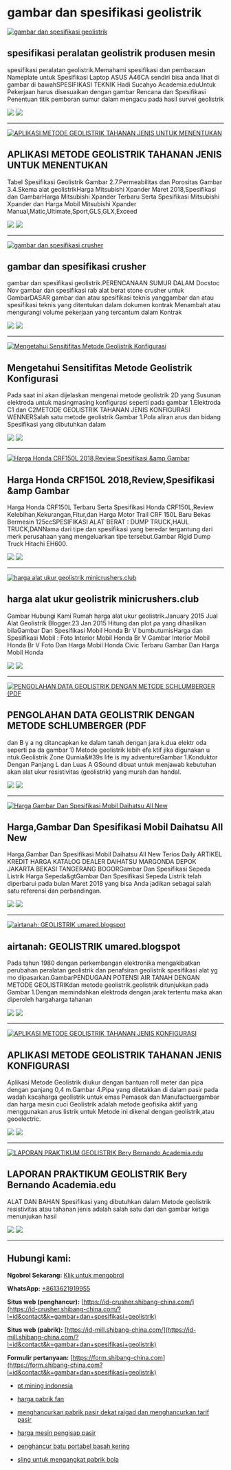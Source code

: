 # gambar dan spesifikasi geolistrik

<a href="https://swt.shibang-china.com/?l=id&img&k=gambar+dan+spesifikasi+geolistrik" target="_blank">![gambar dan spesifikasi geolistrik](http://static.shibang-china.com/all-800x300/221.jpg)</a>

## spesifikasi peralatan geolistrik produsen mesin
spesifikasi peralatan geolistrik.Memahami spesifikasi dan pembacaan Nameplate untuk Spesifikasi Laptop ASUS A46CA sendiri bisa anda lihat di gambar di bawahSPESIFIKASI TEKNIK Hadi Sucahyo Academia.eduUntuk Pekerjaan harus disesuaikan dengan gambar Rencana dan Spesifikasi Penentuan titik pemboran sumur dalam mengacu pada hasil survei geolistrik


<a href="https://whatsapp.shibangsoft.com/WhatsApp.php" target="_blank" title="WhatsApp">![](http://static.shibang-china.com/icon/whatsapp.png)</a> <a href="https://swt.shibang-china.com/?l=id&icon&k=gambar+dan+spesifikasi+geolistrik" target="_blank">![](http://static.shibang-china.com/icon/chat-id.png)</a>

---

<a href="https://swt.shibang-china.com/?l=id&img&k=gambar+dan+spesifikasi+geolistrik" target="_blank">![APLIKASI METODE GEOLISTRIK TAHANAN JENIS UNTUK MENENTUKAN](http://static.shibang-china.com/all-800x300/651.jpg)</a>

## APLIKASI METODE GEOLISTRIK TAHANAN JENIS UNTUK MENENTUKAN
Tabel Spesifikasi Geolistrik Gambar 2.7.Permeabilitas dan Porositas Gambar 3.4.Skema alat geolistrikHarga Mitsubishi Xpander Maret 2018,Spesifikasi dan GambarHarga Mitsubishi Xpander Terbaru Serta Spesifikasi Mitsubishi Xpander dan Harga Mobil Mitsubishi Xpander Manual,Matic,Ultimate,Sport,GLS,GLX,Exceed


<a href="https://whatsapp.shibangsoft.com/WhatsApp.php" target="_blank" title="WhatsApp">![](http://static.shibang-china.com/icon/whatsapp.png)</a> <a href="https://swt.shibang-china.com/?l=id&icon&k=gambar+dan+spesifikasi+geolistrik" target="_blank">![](http://static.shibang-china.com/icon/chat-id.png)</a>

---

<a href="https://swt.shibang-china.com/?l=id&img&k=gambar+dan+spesifikasi+geolistrik" target="_blank">![gambar dan spesifikasi crusher](http://static.shibang-china.com/all-800x300/1109.jpg)</a>

## gambar dan spesifikasi crusher
gambar dan spesifikasi geolistrik.PERENCANAAN SUMUR DALAM Docstoc Nov gambar dan spesifikasi rab alat berat stone crusher untuk GambarDASAR gambar dan atau spesifikasi teknis yanggambar dan atau spesifikasi teknis yang ditentukan dalam dokumen kontrak Menambah atau mengurangi volume pekerjaan yang tercantum dalam Kontrak


<a href="https://whatsapp.shibangsoft.com/WhatsApp.php" target="_blank" title="WhatsApp">![](http://static.shibang-china.com/icon/whatsapp.png)</a> <a href="https://swt.shibang-china.com/?l=id&icon&k=gambar+dan+spesifikasi+geolistrik" target="_blank">![](http://static.shibang-china.com/icon/chat-id.png)</a>

---

<a href="https://swt.shibang-china.com/?l=id&img&k=gambar+dan+spesifikasi+geolistrik" target="_blank">![Mengetahui Sensitifitas Metode Geolistrik Konfigurasi](http://static.shibang-china.com/all-800x300/293.jpg)</a>

## Mengetahui Sensitifitas Metode Geolistrik Konfigurasi
Pada saat ini akan dijelaskan mengenai metode geolistrik 2D yang Susunan elektroda untuk masingmasing konfigurasi seperti pada gambar 1.Elektroda C1 dan C2METODE GEOLISTRIK TAHANAN JENIS KONFIGURASI WENNERSalah satu metode geolistrik Gambar 1.Pola aliran arus dan bidang Spesifikasi yang dibutuhkan dalam


<a href="https://whatsapp.shibangsoft.com/WhatsApp.php" target="_blank" title="WhatsApp">![](http://static.shibang-china.com/icon/whatsapp.png)</a> <a href="https://swt.shibang-china.com/?l=id&icon&k=gambar+dan+spesifikasi+geolistrik" target="_blank">![](http://static.shibang-china.com/icon/chat-id.png)</a>

---

<a href="https://swt.shibang-china.com/?l=id&img&k=gambar+dan+spesifikasi+geolistrik" target="_blank">![Harga Honda CRF150L 2018,Review,Spesifikasi &amp Gambar](http://static.shibang-china.com/all-800x300/396.jpg)</a>

## Harga Honda CRF150L 2018,Review,Spesifikasi &amp Gambar
Harga Honda CRF150L Terbaru Serta Spesifikasi Honda CRF150L,Review Kelebihan,Kekurangan,Fitur,dan Harga Motor Trail CRF 150L Baru Bekas Bermesin 125ccSPESIFIKASI ALAT BERAT : DUMP TRUCK,HAUL TRUCK,DANNama dari tipe dan spesifikasi yang beredar tergantung dari merk perusahaan yang mengeluarkan tipe tersebut.Gambar Rigid Dump Truck Hitachi EH600.


<a href="https://whatsapp.shibangsoft.com/WhatsApp.php" target="_blank" title="WhatsApp">![](http://static.shibang-china.com/icon/whatsapp.png)</a> <a href="https://swt.shibang-china.com/?l=id&icon&k=gambar+dan+spesifikasi+geolistrik" target="_blank">![](http://static.shibang-china.com/icon/chat-id.png)</a>

---

<a href="https://swt.shibang-china.com/?l=id&img&k=gambar+dan+spesifikasi+geolistrik" target="_blank">![harga alat ukur geolistrik minicrushers.club](http://static.shibang-china.com/all-800x300/1367.jpg)</a>

## harga alat ukur geolistrik minicrushers.club
Gambar Hubungi Kami Rumah harga alat ukur geolistrik.January 2015 Jual Alat Geolistrik Blogger.23 Jan 2015 Hitung dan plot ρa yang dihasilkan bilaGambar Dan Spesifikasi Mobil Honda Br V bumbutumisHarga dan Spesifikasi Mobil : Foto Interior Mobil Honda Br V Gambar Interior Mobil Honda Br V Foto Dan Harga Mobil Honda Civic Terbaru Gambar Dan Harga Mobil Honda


<a href="https://whatsapp.shibangsoft.com/WhatsApp.php" target="_blank" title="WhatsApp">![](http://static.shibang-china.com/icon/whatsapp.png)</a> <a href="https://swt.shibang-china.com/?l=id&icon&k=gambar+dan+spesifikasi+geolistrik" target="_blank">![](http://static.shibang-china.com/icon/chat-id.png)</a>

---

<a href="https://swt.shibang-china.com/?l=id&img&k=gambar+dan+spesifikasi+geolistrik" target="_blank">![PENGOLAHAN DATA GEOLISTRIK DENGAN METODE SCHLUMBERGER (PDF](http://static.shibang-china.com/all-800x300/568.jpg)</a>

## PENGOLAHAN DATA GEOLISTRIK DENGAN METODE SCHLUMBERGER (PDF
dan B y a ng ditancapkan ke dalam tanah dengan jara k.dua elektr oda seperti pa da gambar 1) Metode geolistrik lebih efe ktif jika digunakan u ntuk.Geolistrik Zone Qurnia&#39s life is my adventureGambar 1.Konduktor Dengan Panjang L dan Luas A GSound dibuat untuk menjawab kebutuhan akan alat ukur resistivitas (geolistrik) yang murah dan handal.


<a href="https://whatsapp.shibangsoft.com/WhatsApp.php" target="_blank" title="WhatsApp">![](http://static.shibang-china.com/icon/whatsapp.png)</a> <a href="https://swt.shibang-china.com/?l=id&icon&k=gambar+dan+spesifikasi+geolistrik" target="_blank">![](http://static.shibang-china.com/icon/chat-id.png)</a>

---

<a href="https://swt.shibang-china.com/?l=id&img&k=gambar+dan+spesifikasi+geolistrik" target="_blank">![Harga,Gambar Dan Spesifikasi Mobil Daihatsu All New](http://static.shibang-china.com/all-800x300/294.jpg)</a>

## Harga,Gambar Dan Spesifikasi Mobil Daihatsu All New
Harga,Gambar Dan Spesifikasi Mobil Daihatsu All New Terios Daily ARTIKEL KREDIT HARGA KATALOG DEALER DAIHATSU MARGONDA DEPOK JAKARTA BEKASI TANGERANG BOGORGambar Dan Spesifikasi Sepeda Listrik Harga Sepeda&gtGambar Dan Spesifikasi Sepeda Listrik telah diperbarui pada bulan Maret 2018 yang bisa Anda jadikan sebagai salah satu referensi dan perbandingan.


<a href="https://whatsapp.shibangsoft.com/WhatsApp.php" target="_blank" title="WhatsApp">![](http://static.shibang-china.com/icon/whatsapp.png)</a> <a href="https://swt.shibang-china.com/?l=id&icon&k=gambar+dan+spesifikasi+geolistrik" target="_blank">![](http://static.shibang-china.com/icon/chat-id.png)</a>

---

<a href="https://swt.shibang-china.com/?l=id&img&k=gambar+dan+spesifikasi+geolistrik" target="_blank">![airtanah: GEOLISTRIK umared.blogspot](http://static.shibang-china.com/all-800x300/48.jpg)</a>

## airtanah: GEOLISTRIK umared.blogspot
Pada tahun 1980 dengan perkembangan elektronika mengakibatkan perubahan peralatan geolistrik dan penafsiran geolistrik spesifikasi alat yg mo dipasarkan.GambarPENDUGAAN POTENSI AIR TANAH DENGAN METODE GEOLISTRIKdan metode geolistrik.geolistrik ditunjukkan pada Gambar 1.Dengan memindahkan elektroda dengan jarak tertentu maka akan diperoleh hargaharga tahanan


<a href="https://whatsapp.shibangsoft.com/WhatsApp.php" target="_blank" title="WhatsApp">![](http://static.shibang-china.com/icon/whatsapp.png)</a> <a href="https://swt.shibang-china.com/?l=id&icon&k=gambar+dan+spesifikasi+geolistrik" target="_blank">![](http://static.shibang-china.com/icon/chat-id.png)</a>

---

<a href="https://swt.shibang-china.com/?l=id&img&k=gambar+dan+spesifikasi+geolistrik" target="_blank">![APLIKASI METODE GEOLISTRIK TAHANAN JENIS KONFIGURASI](http://static.shibang-china.com/all-800x300/1263.jpg)</a>

## APLIKASI METODE GEOLISTRIK TAHANAN JENIS KONFIGURASI
Aplikasi Metode Geolistrik diukur dengan bantuan roll meter dan pipa dengan panjang 0,4 m.Gambar 4.Pipa yang diletakkan di dalam pasir pada wadah kacaharga geolistrik untuk emas Pemasok dan Manufactuergambar dan harga mesin cuci Geolistrik adalah metode geofisika aktif yang menggunakan arus listrik untuk Metode ini dikenal dengan geolistrik,atau geoelectric.


<a href="https://whatsapp.shibangsoft.com/WhatsApp.php" target="_blank" title="WhatsApp">![](http://static.shibang-china.com/icon/whatsapp.png)</a> <a href="https://swt.shibang-china.com/?l=id&icon&k=gambar+dan+spesifikasi+geolistrik" target="_blank">![](http://static.shibang-china.com/icon/chat-id.png)</a>

---

<a href="https://swt.shibang-china.com/?l=id&img&k=gambar+dan+spesifikasi+geolistrik" target="_blank">![LAPORAN PRAKTIKUM GEOLISTRIK Bery Bernando Academia.edu](http://static.shibang-china.com/all-800x300/1182.jpg)</a>

## LAPORAN PRAKTIKUM GEOLISTRIK Bery Bernando Academia.edu
ALAT DAN BAHAN Spesifikasi yang dibutuhkan dalam Metode geolistrik resistivitas atau tahanan jenis adalah salah satu dari dan gambar ketiga menunjukan hasil

<a href="https://whatsapp.shibangsoft.com/WhatsApp.php" target="_blank" title="WhatsApp">![](http://static.shibang-china.com/icon/whatsapp.png)</a> <a href="https://swt.shibang-china.com/?l=id&icon&k=gambar+dan+spesifikasi+geolistrik" target="_blank">![](http://static.shibang-china.com/icon/chat-id.png)</a>

---
## Hubungi kami:

**Ngobrol Sekarang:** [Klik untuk mengobrol](https://swt.shibang-china.com?l=id&contact&k=gambar+dan+spesifikasi+geolistrik)

**WhatsApp:**  [+8613621919955](https://whatsapp.shibangsoft.com/WhatsApp.php)

**Situs web (penghancur):** [https://id-crusher.shibang-china.com/](https://id-crusher.shibang-china.com/?l=id&contact&k=gambar+dan+spesifikasi+geolistrik)

**Situs web (pabrik):** [https://id-mill.shibang-china.com/](https://id-mill.shibang-china.com/?l=id&contact&k=gambar+dan+spesifikasi+geolistrik)

**Formulir pertanyaan:** [https://form.shibang-china.com](https://form.shibang-china.com?l=id&contact&k=gambar+dan+spesifikasi+geolistrik)

* [pt mining indonesia](../34/pt%20mining%20indonesia.md)

* [harga pabrik fan](../32/harga%20pabrik%20fan.md)

* [menghancurkan pabrik pasir dekat raigad dan menghancurkan tarif pasir](../34/menghancurkan%20pabrik%20pasir%20dekat%20raigad%20dan%20menghancurkan%20tarif%20pasir.md)

* [harga mesin pengisap pasir](../32/harga%20mesin%20pengisap%20pasir.md)

* [penghancur batu portabel basah kering](../38/penghancur%20batu%20portabel%20basah%20kering.md)

* [sling untuk mengangkat pabrik bola](../33/sling%20untuk%20mengangkat%20pabrik%20bola.md)